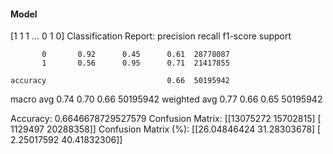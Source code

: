 #### Model
[1 1 1 ... 0 1 0]
Classification Report:
              precision    recall  f1-score   support

           0       0.92      0.45      0.61  28778087
           1       0.56      0.95      0.71  21417855

    accuracy                           0.66  50195942
   macro avg       0.74      0.70      0.66  50195942
weighted avg       0.77      0.66      0.65  50195942

Accuracy: 0.6646678729527579
Confusion Matrix:
[[13075272 15702815]
 [ 1129497 20288358]]
Confusion Matrix (%):
[[26.04846424 31.28303678]
 [ 2.25017592 40.41832306]]

